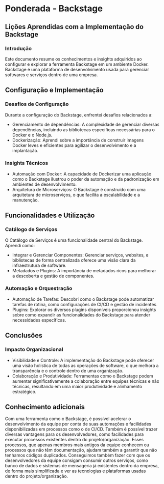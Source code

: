 # Ponderada - Backstage
## Lições Aprendidas com a Implementação do Backstage
### Introdução
Este documento resume os conhecimentos e insights adquiridos ao configurar e explorar a ferramenta Backstage em um ambiente Docker. Backstage é uma plataforma de desenvolvimento usada para gerenciar softwares e serviços dentro de uma empresa.

## Configuração e Implementação
### Desafios de Configuração
Durante a configuração do Backstage, enfrentei desafios relacionados a:

- Gerenciamento de dependências: A complexidade de gerenciar diversas dependências, incluindo as bibliotecas específicas necessárias para o Docker e o Node.js.
- Dockerização: Aprendi sobre a importância de construir imagens Docker leves e eficientes para agilizar o desenvolvimento e a implantação.
### Insights Técnicos
- Automação com Docker: A capacidade de Dockerizar uma aplicação como o Backstage ilustrou o poder da automação e da padronização em ambientes de desenvolvimento.
- Arquitetura de Microserviços: O Backstage é construído com uma arquitetura de microserviços, o que facilita a escalabilidade e a manutenção.
## Funcionalidades e Utilização
### Catálogo de Serviços
O Catálogo de Serviços é uma funcionalidade central do Backstage. Aprendi como:

- Integrar e Gerenciar Componentes: Gerenciar serviços, websites, e bibliotecas de forma centralizada oferece uma visão clara da infraestrutura de software.
- Metadados e Plugins: A importância de metadados ricos para melhorar a descoberta e gestão de componentes.
### Automação e Orquestração
- Automação de Tarefas: Descobri como o Backstage pode automatizar tarefas de rotina, como configurações de CI/CD e gestão de incidentes.
- Plugins: Explorar os diversos plugins disponíveis proporcionou insights sobre como expandir as funcionalidades do Backstage para atender necessidades específicas.
## Conclusões
### Impacto Organizacional
- Visibilidade e Controle: A implementação do Backstage pode oferecer uma visão holística de todas as operações de software, o que melhora a transparência e o controle dentro de uma organização.
- Colaboração e Produtividade: Ferramentas como o Backstage podem aumentar significativamente a colaboração entre equipes técnicas e não técnicas, resultando em uma maior produtividade e alinhamento estratégico.

## Conhecimento adicionais
Com uma ferramenta como o Backstage, é possível acelerar o desenvolvimento da equipe por conta de suas automações e facilidades disponibilizadas em processos como o de CI/CD. Também é possível trazer diversas vantagens para os desenvolvedores, como facilidades para executar processos existentes dentro do projeto/organização. Esses processos, que apenas membros mais antigos da equipe conhecem ou processos que não têm documentação, ajudam também a garantir que não tenhamos códigos duplicados. Conseguimos também fazer com que os desenvolvedores da equipe consigam consumir outros serviços, como banco de dados e sistemas de mensageria já existentes dentro da empresa, de forma mais simplificada e ver as tecnologias e plataformas usadas dentro do projeto/organização.

